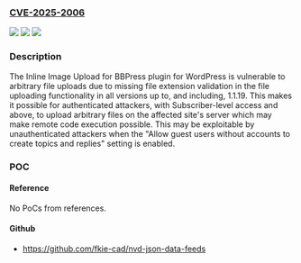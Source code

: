 ### [CVE-2025-2006](https://cve.mitre.org/cgi-bin/cvename.cgi?name=CVE-2025-2006)
![](https://img.shields.io/static/v1?label=Product&message=Inline%20Image%20Upload%20for%20BBPress&color=blue)
![](https://img.shields.io/static/v1?label=Version&message=*%3C%3D%201.1.19%20&color=brighgreen)
![](https://img.shields.io/static/v1?label=Vulnerability&message=CWE-434%20Unrestricted%20Upload%20of%20File%20with%20Dangerous%20Type&color=brighgreen)

### Description

The Inline Image Upload for BBPress plugin for WordPress is vulnerable to arbitrary file uploads due to missing file extension validation in the file uploading functionality in all versions up to, and including, 1.1.19. This makes it possible for authenticated attackers, with Subscriber-level access and above, to upload arbitrary files on the affected site's server which may make remote code execution possible. This may be exploitable by unauthenticated attackers when the "Allow guest users without accounts to create topics and replies" setting is enabled.

### POC

#### Reference
No PoCs from references.

#### Github
- https://github.com/fkie-cad/nvd-json-data-feeds

